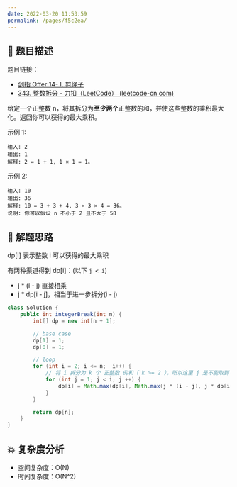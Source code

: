 ```yaml
---
date: 2022-03-20 11:53:59
permalink: /pages/f5c2ea/
---
```


## 📃 题目描述

题目链接：

- [剑指 Offer 14- I. 剪绳子](https://leetcode.cn/problems/jian-sheng-zi-lcof/)
- [343. 整数拆分 - 力扣（LeetCode） (leetcode-cn.com)](https://leetcode-cn.com/problems/integer-break/)

给定一个正整数 n，将其拆分为**至少两个**正整数的和，并使这些整数的乘积最大化。返回你可以获得的最大乘积。

示例 1:

```
输入: 2
输出: 1
解释: 2 = 1 + 1, 1 × 1 = 1。
```

示例 2:

```
输入: 10
输出: 36
解释: 10 = 3 + 3 + 4, 3 × 3 × 4 = 36。
说明: 你可以假设 n 不小于 2 且不大于 58
```

## 🔔 解题思路

dp[i] 表示整数 i 可以获得的最大乘积

有两种渠道得到 dp[i]：(以下 `j < i`)

- j * (i - j) 直接相乘
- j * dp[i - j]，相当于进一步拆分(i - j)


```java
class Solution {
    public int integerBreak(int n) {
        int[] dp = new int[n + 1];

        // base case
        dp[1] = 1;
        dp[0] = 1;

        // loop
        for (int i = 2; i <= n;  i++) {
            // 将 i 拆分为 k 个 正整数 的和（ k >= 2 ），所以这里 j 是不能取到 i 值的
            for (int j = 1; j < i; j ++) {
                dp[i] = Math.max(dp[i], Math.max(j * (i - j), j * dp[i - j]));
            }
        }

        return dp[n];
    }
}
```

## 💥 复杂度分析

- 空间复杂度：O(N)
- 时间复杂度：O(N^2)
